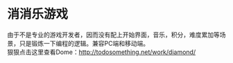 # 消消乐游戏
由于不是专业的游戏开发者，因而没有配上开始界面，音乐，积分，难度累加等场景，只是锻炼一下编程的逻辑。兼容PC端和移动端。
<br />
狠狠点击这里查看Dome：http://todosomething.net/work/diamond/
